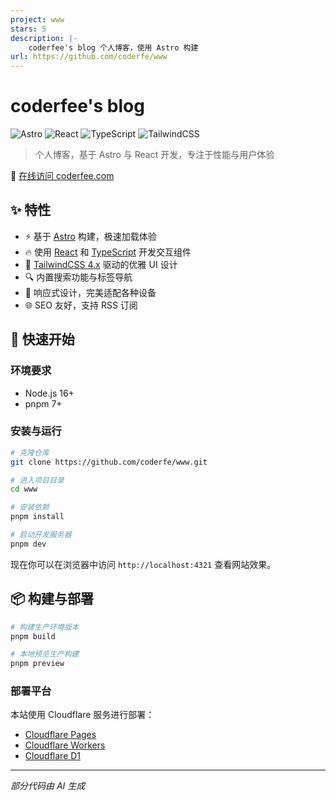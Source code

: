 ```yaml
---
project: www
stars: 5
description: |-
    coderfee's blog 个人博客，使用 Astro 构建
url: https://github.com/coderfe/www
---
```


# coderfee's blog

![Astro](https://img.shields.io/badge/Astro-FF5D01?style=for-the-badge&logo=astro&logoColor=white)
![React](https://img.shields.io/badge/React-20232A?style=for-the-badge&logo=react&logoColor=61DAFB)
![TypeScript](https://img.shields.io/badge/TypeScript-3178C6?style=for-the-badge&logo=typescript&logoColor=white)
![TailwindCSS](https://img.shields.io/badge/TailwindCSS-06B6D4?style=for-the-badge&logo=tailwindcss&logoColor=white)

> 个人博客，基于 Astro 与 React 开发，专注于性能与用户体验

📝 [在线访问 coderfee.com](https://coderfee.com)

## ✨ 特性

- ⚡️ 基于 [Astro](https://astro.build/) 构建，极速加载体验
- 🔥 使用 [React](https://reactjs.org/) 和 [TypeScript](https://www.typescriptlang.org/) 开发交互组件 
- 💎 [TailwindCSS 4.x](https://tailwindcss.com/) 驱动的优雅 UI 设计
- 🔍 内置搜索功能与标签导航
- 📱 响应式设计，完美适配各种设备
- 🌐 SEO 友好，支持 RSS 订阅

## 🚀 快速开始

### 环境要求

- Node.js 16+
- pnpm 7+

### 安装与运行

```bash
# 克隆仓库
git clone https://github.com/coderfe/www.git

# 进入项目目录
cd www

# 安装依赖
pnpm install

# 启动开发服务器
pnpm dev
```

现在你可以在浏览器中访问 `http://localhost:4321` 查看网站效果。

## 📦 构建与部署

```bash
# 构建生产环境版本
pnpm build

# 本地预览生产构建
pnpm preview
```

### 部署平台

本站使用 Cloudflare 服务进行部署：

- [Cloudflare Pages](https://pages.cloudflare.com/)
- [Cloudflare Workers](https://workers.cloudflare.com/)
- [Cloudflare D1](https://developers.cloudflare.com/d1/)

---
*部分代码由 AI 生成*

